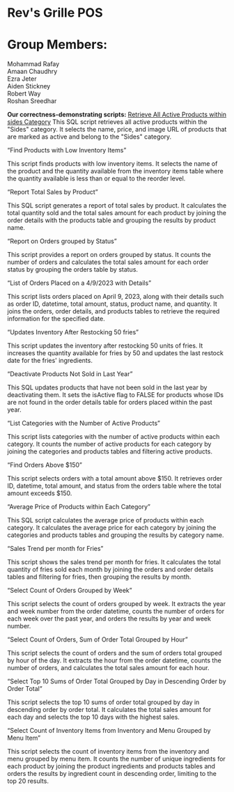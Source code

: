 # Rev's Grille POS

# Group Members:
Mohammad Rafay  
Amaan Chaudhry  
Ezra Jeter  
Aiden Stickney  
Robert Way  
Roshan Sreedhar



__Our correctness-demonstrating scripts:__
<u>Retrieve All Active Products within sides Category</u>
This SQL script retrieves all active products within the "Sides" category. It selects the name, price, and image URL of products that are marked as active and belong to the "Sides" category.

“Find Products with Low Inventory Items” 

This script finds products with low inventory items. It selects the name of the product and the quantity available from the inventory items table where the quantity available is less than or equal to the reorder level.

“Report Total Sales by Product”

This SQL script generates a report of total sales by product. It calculates the total quantity sold and the total sales amount for each product by joining the order details with the products table and grouping the results by product name.

“Report on Orders grouped by Status”

This script provides a report on orders grouped by status. It counts the number of orders and calculates the total sales amount for each order status by grouping the orders table by status.

“List of Orders Placed on a 4/9/2023 with Details”

This script lists orders placed on April 9, 2023, along with their details such as order ID, datetime, total amount, status, product name, and quantity. It joins the orders, order details, and products tables to retrieve the required information for the specified date.

“Updates Inventory After Restocking 50 fries”

This script updates the inventory after restocking 50 units of fries. It increases the quantity available for fries by 50 and updates the last restock date for the fries' ingredients.

“Deactivate Products Not Sold in Last Year”

This SQL updates products that have not been sold in the last year by deactivating them. It sets the isActive flag to FALSE for products whose IDs are not found in the order details table for orders placed within the past year.

“List Categories with the Number of Active Products”

This script lists categories with the number of active products within each category. It counts the number of active products for each category by joining the categories and products tables and filtering active products.

“Find Orders Above $150”

This script selects orders with a total amount above $150. It retrieves order ID, datetime, total amount, and status from the orders table where the total amount exceeds $150.

“Average Price of Products within Each Category”

This SQL script calculates the average price of products within each category. It calculates the average price for each category by joining the categories and products tables and grouping the results by category name.

“Sales Trend per month for Fries”

This script shows the sales trend per month for fries. It calculates the total quantity of fries sold each month by joining the orders and order details tables and filtering for fries, then grouping the results by month.

“Select Count of Orders Grouped by Week”

This script selects the count of orders grouped by week. It extracts the year and week number from the order datetime, counts the number of orders for each week over the past year, and orders the results by year and week number.

“Select Count of Orders, Sum of Order Total Grouped by Hour”

This script selects the count of orders and the sum of orders total grouped by hour of the day. It extracts the hour from the order datetime, counts the number of orders, and calculates the total sales amount for each hour.

“Select Top 10 Sums of Order Total Grouped by Day in Descending Order by Order Total”

This script selects the top 10 sums of order total grouped by day in descending order by order total. It calculates the total sales amount for each day and selects the top 10 days with the highest sales.

“Select Count of Inventory Items from Inventory and Menu Grouped by Menu Item”

This script selects the count of inventory items from the inventory and menu grouped by menu item. It counts the number of unique ingredients for each product by joining the product ingredients and products tables and orders the results by ingredient count in descending order, limiting to the top 20 results.
